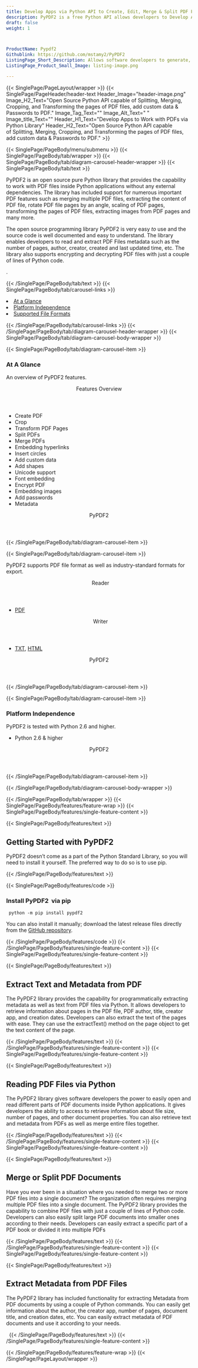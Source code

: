 ```yaml
---
title: Develop Apps via Python API to Create, Edit, Merge & Split PDF Files
description: PyPDF2 is a free Python API allows developers to Develop Apps to generate, edit, merge & split PDF Documents. Extract data & elements from PDFs via Python Library.
draft: false
weight: 1



ProductName: Pypdf2
Githublink: https://github.com/mstamy2/PyPDF2
ListingPage_Short_Description: Allows software developers to generate, edit, and merge & split PDFs from their own Python applications. Extract metadata, images & elements from PDF Files via Python Library.
ListingPage_Product_Small_Image: listing-image.png 

---
```


{{< SinglePage/PageLayout/wrapper >}}
{{< SinglePage/PageHeader/header-text
Header_Image="header-image.png"
Image_H2_Text="Open Source Python API capable of Splitting, Merging, Cropping, and Transforming the pages of PDF files, add custom data & Passwords to PDF."
Image_Tag_Text=""
Image_Alt_Text=" "
Image_title_Text=""
Header_H1_Text="Develop Apps to Work with PDFs via Python Library"
Header_H2_Text="Open Source Python API capable of Splitting, Merging, Cropping, and Transforming the pages of PDF files, add custom data & Passwords to PDF." >}}

{{< SinglePage/PageBody/menu/submenu >}}
{{< SinglePage/PageBody/tab/wrapper >}}
{{< SinglePage/PageBody/tab/diagram-carousel-header-wrapper >}}
{{< SinglePage/PageBody/tab/text >}}



<p>PyPDF2 is an open source pure Python library that provides the capability to work with PDF files inside Python applications without any external dependencies. The library has included support for numerous important PDF features such as merging multiple PDF files, extracting the content of PDF file, rotate PDF file pages by an angle, scaling of PDF pages, transforming the pages of PDF files, extracting images from PDF pages and many more.</p>
<p>The open source programming library PyPDF2 is very easy <em>to </em>use and the source code is well documented and easy to understand. The library enables developers to read and extract PDF Files metadata such as the number of pages, author, creator, created and last updated time, etc. The library also supports encrypting and decrypting PDF files with just a couple of lines of Python code.</p>
<p>.</p>

{{< /SinglePage/PageBody/tab/text >}}
{{< SinglePage/PageBody/tab/carousel-links >}}

<li data-target="#diagramcarousel" data-slide-to="0"><a href="#">At a Glance</a></li>
<li data-target="#diagramcarousel" data-slide-to="2"><a href="#">Platform Independence</a></li>
<li data-target="#diagramcarousel" data-slide-to="1"><a class="activetab" href="#">Supported File Formats</a></li>


{{< /SinglePage/PageBody/tab/carousel-links >}}
{{< /SinglePage/PageBody/tab/diagram-carousel-header-wrapper >}}
{{< SinglePage/PageBody/tab/diagram-carousel-body-wrapper >}}

{{< SinglePage/PageBody/tab/diagram-carousel-item >}}
<h3>At A Glance</h3>
<p>An overview of PyPDF2 features.</p>
<div class="diagram1 d1-poi">
<div class="d1-row">
<div class="d1-col d1-right"><header>Features Overview</header>
<ul>
<li>Create PDF</li>
<li>Crop</li>
<li>Transform PDF Pages</li>
<li>Split PDFs</li>
<li>Merge PDFs</li>
<li>Embedding hyperlinks</li>
<li>Insert circles</li>
<li>Add custom data</li>
<li>Add shapes</li>
<li>Unicode support</li>
<li>Font embedding</li>
<li>Encrypt PDF</li>
<li>Embedding images</li>
<li>Add passwords</li>
<li>Metadata</li>
</ul>
</div>
</div>
<div class="d1-logo" style="border: none;"><!--<img src="/templates/fileformat/images/product-logos/compression/net/sharpcompress-header.png" alt="Compression APIs for .NET" />--><header>PyPDF2</header><footer><small></small></footer></div>
<!--/logo--></div>
<!--/diagram1-->
{{< /SinglePage/PageBody/tab/diagram-carousel-item >}}

{{< SinglePage/PageBody/tab/diagram-carousel-item >}}
<p>PyPDF2 supports PDF file format as well as industry-standard formats for export.</p>
<div class="diagram1 d2  d1-poi">
<div class="d1-row">
<div class="d1-col d1-left"><header><i class="fa fa-arrows-v "> </i> Reader</header>
<ul>
<li><a href="https://docs.fileformat.com/view/pdf/">PDF</a></li>
</ul>
</div>
<!--/left-->
<div class="d1-col d1-right"><header><i class="fa  fa-long-arrow-down"> </i> Writer</header>
<ul>
<li><a href="https://docs.fileformat.com/word-processing/txt/">TXT</a>, <a href="https://docs.fileformat.com/web/html/">HTML</a> </li>
</ul>
</div>
<!--/right--></div>
<!--/row-->
<div class="d1-logo" style="border: none;"><!--<img src="/templates/fileformat/images/product-logos/compression/net/sharpcompress-header.png" alt="Compression APIs for .NET" />--><header>PyPDF2</header><footer><small></small></footer></div>
<!--/logo--></div>
<!--/diagram2-->
{{< /SinglePage/PageBody/tab/diagram-carousel-item >}}

{{< SinglePage/PageBody/tab/diagram-carousel-item >}}
<h3>Platform Independence</h3>
<p>PyPDF2 is tested with Python 2.6 and higher.</p>
<div class="diagram1 d1-poi">
<div class="d1-row">
<div class="d1-col d1-right"><!--<header><i class="fa fa-cubes">` </i></header-->
<ul>
<li>Python 2.6 & higher</li>
</ul>
</div>
<!--/left
<div class="d1-col d1-right">&nbsp;</div> --> <!--/right--></div>
<!--/row-->
<div class="d1-logo" style="border: none;"><!--<img src="/templates/fileformat/images/product-logos/compression/net/sharpcompress-header.png" alt="Compression APIs for .NET" />--><header>PyPDF2</header><footer><small></small></footer></div>
<!--/logo--></div>
<!--/diagram2 -->
{{< /SinglePage/PageBody/tab/diagram-carousel-item >}}

{{< /SinglePage/PageBody/tab/diagram-carousel-body-wrapper >}}

{{< /SinglePage/PageBody/tab/wrapper >}}
{{< SinglePage/PageBody/features/feature-wrap >}}
{{< SinglePage/PageBody/features/single-feature-content >}}

{{< SinglePage/PageBody/features/text >}}
<h2 class="h2title">Getting Started with PyPDF2</h2>
<p>PyPDF2 doesn’t come as a part of the Python Standard Library, so you will need to install it yourself. The preferred way to do so is to use pip.</p>
{{< /SinglePage/PageBody/features/text >}}

{{< SinglePage/PageBody/features/code >}}
<h3>Install PyPDF2  via pip</h3>
<pre><code class="html"> python -m pip install pypdf2   
</code></pre>

<p>You can also install it manually; download the latest release files directly from the <a href="https://github.com/mstamy2/PyPDF2.git">GitHub repository</a>.</p>

{{< /SinglePage/PageBody/features/code >}}
{{< /SinglePage/PageBody/features/single-feature-content >}}
{{< SinglePage/PageBody/features/single-feature-content >}}

{{< SinglePage/PageBody/features/text >}}
<h2 class="h2title">Extract Text and Metadata from PDF</h2>
<p>The PyPDF2 library provides the capability for programmatically extracting metadata as well as text from PDF files via Python. It allows developers to retrieve information about pages in the PDF file, PDF author, title, creator app, and creation dates. Developers can also extract the text of the pages with ease. They can use the extractText() method on the page object to get the text content of the page.</p>

{{< /SinglePage/PageBody/features/text >}}
{{< /SinglePage/PageBody/features/single-feature-content >}}
{{< SinglePage/PageBody/features/single-feature-content >}}

{{< SinglePage/PageBody/features/text >}}
<h2 class="h2title">Reading PDF Files via Python</h2>
<p>The PyPDF2 library gives software developers the power to easily open and read different parts of PDF documents inside Python applications. It gives developers the ability to access to retrieve information about file size, number of pages, and other document properties. You can also retrieve text and metadata from PDFs as well as merge entire files together.</p>

{{< /SinglePage/PageBody/features/text >}}
{{< /SinglePage/PageBody/features/single-feature-content >}}
{{< SinglePage/PageBody/features/single-feature-content >}}

{{< SinglePage/PageBody/features/text >}}
<h2 class="h2title">Merge or Split PDF Documents</h2>
<p>Have you ever been in a situation where you needed to merge two or more PDF files into a single document? The organization often requires merging multiple PDF files into a single document. The PyPDF2 library provides the capability to combine PDF files with just a couple of lines of Python code. Developers can also easily split large PDF documents into smaller ones according to their needs. Developers can easily extract a specific part of a PDF book or divided it into multiple PDFs</p>

{{< /SinglePage/PageBody/features/text >}}
{{< /SinglePage/PageBody/features/single-feature-content >}}
{{< SinglePage/PageBody/features/single-feature-content >}}

{{< SinglePage/PageBody/features/text >}}
<h2 class="h2title">Extract Metadata from PDF Files</h2>
<p>The PyPDF2 library has included functionality for extracting Metadata from PDF documents by using a couple of Python commands. You can easily get information about the author, the creator app, number of pages, document title, and creation dates, etc. You can easily extract metadata of PDF documents and use it according to your needs.</p>

 
{{< /SinglePage/PageBody/features/text >}}
{{< /SinglePage/PageBody/features/single-feature-content >}}

{{< /SinglePage/PageBody/features/feature-wrap >}}
{{< /SinglePage/PageLayout/wrapper >}}